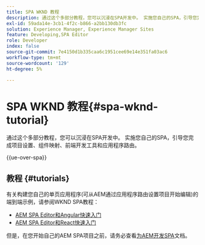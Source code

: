 ```yaml
---
title: SPA WKND 教程
description: 通过这个多部分教程，您可以沉浸在SPA开发中。 实施您自己的SPA，引导您完成项目设置、组件映射、前端开发工具和应用程序路由。
exl-id: 59ada14e-3cb1-4f2c-b866-a2bb130db3fc
solution: Experience Manager, Experience Manager Sites
feature: Developing,SPA Editor
role: Developer
index: false
source-git-commit: 7e4150d1b335caa6c1951cee69e14e351fa03ac6
workflow-type: tm+mt
source-wordcount: '129'
ht-degree: 5%

---
```



# SPA WKND 教程{#spa-wknd-tutorial}

通过这个多部分教程，您可以沉浸在SPA开发中。 实施您自己的SPA，引导您完成项目设置、组件映射、前端开发工具和应用程序路由。

{{ue-over-spa}}

## 教程 {#tutorials}

有关构建您自己的单页应用程序(可从AEM通过应用程序路由设置项目开始编辑)的端到端示例，请参阅WKND SPA教程：

* [AEM SPA Editor和Angular快速入门](https://experienceleague.adobe.com/zh-hans/docs/experience-manager-learn/getting-started-with-aem-headless/spa-editor/angular/overview)
* [AEM SPA Editor和React快速入门](https://experienceleague.adobe.com/zh-hans/docs/experience-manager-learn/getting-started-with-aem-headless/spa-editor/how-to/react-core-components-v2)

但是，在您开始自己的AEM SPA项目之前，请务必查看[为AEM开发SPA](/help/sites-developing/spa-architecture.md)文档。
